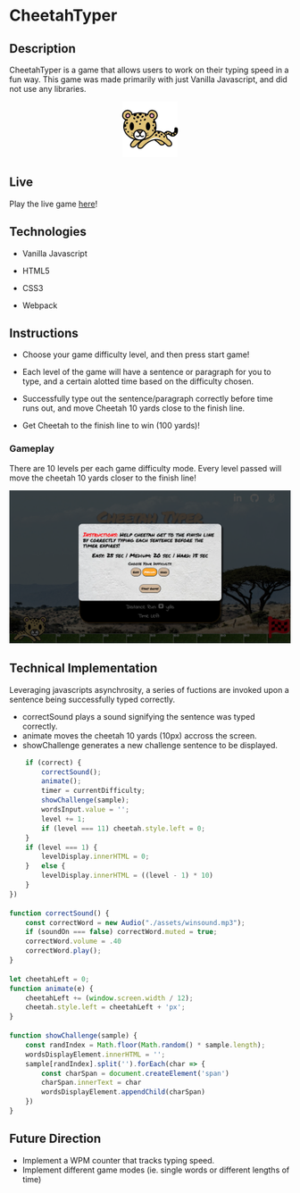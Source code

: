 # CheetahTyper

## Description 

CheetahTyper is a game that allows users to work on their typing speed in a fun way. This game was made primarily with just Vanilla Javascript, and did not use any libraries. 

<p align="center">
  <img width="100" height="100" src="https://github.com/pmin825/CheetahTyper/blob/main/assets/cheetah.png">
</p>

## Live

Play the live game [here](https://pmin825.github.io/CheetahTyper/)!

## Technologies

*  Vanilla Javascript

*  HTML5

*  CSS3

*  Webpack

## Instructions 

*  Choose your game difficulty level, and then press start game! 

*  Each level of the game will have a sentence or paragraph for you to type, and a certain alotted time based on the difficulty chosen. 

*  Successfully type out the sentence/paragraph correctly before time runs out, and move Cheetah 10 yards close to the finish line.

*  Get Cheetah to the finish line to win (100 yards)!

### Gameplay

There are 10 levels per each game difficulty mode. Every level passed will move the cheetah 10 yards closer to the finish line!

<p align="center">
  <img src="https://github.com/pmin825/CheetahTyper/blob/main/assets/cheetahgamess.png">
</p>

## Technical Implementation 

 Leveraging javascripts asynchrosity, a series of fuctions are invoked upon a sentence being successfully typed correctly. 
 
 *  correctSound plays a sound signifying the sentence was typed correctly.
 *  animate moves the cheetah 10 yards (10px) accross the screen.
 *  showChallenge generates a new challenge sentence to be displayed.

```js
    if (correct) {
        correctSound();
        animate();
        timer = currentDifficulty;
        showChallenge(sample);
        wordsInput.value = '';
        level += 1;
        if (level === 11) cheetah.style.left = 0;
    }
    if (level === 1) {
        levelDisplay.innerHTML = 0;
    }   else {
        levelDisplay.innerHTML = ((level - 1) * 10)
    }
})

function correctSound() {
    const correctWord = new Audio("./assets/winsound.mp3");
    if (soundOn === false) correctWord.muted = true;
    correctWord.volume = .40
    correctWord.play();
}

let cheetahLeft = 0;
function animate(e) {
    cheetahLeft += (window.screen.width / 12);
    cheetah.style.left = cheetahLeft + 'px';
}

function showChallenge(sample) {
    const randIndex = Math.floor(Math.random() * sample.length);
    wordsDisplayElement.innerHTML = '';
    sample[randIndex].split('').forEach(char => {
        const charSpan = document.createElement('span')
        charSpan.innerText = char
        wordsDisplayElement.appendChild(charSpan)
    })
}
```
## Future Direction 

*  Implement a WPM counter that tracks typing speed. 
*  Implement different game modes (ie. single words or different lengths of time) 

